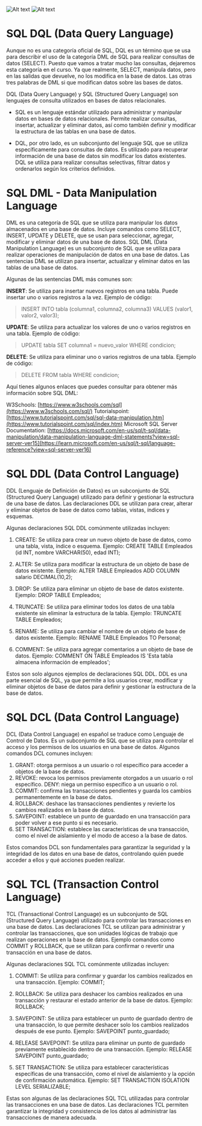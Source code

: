 ![Alt text](image-1.png)
![Alt text](image-3.png)
# SQL DQL (Data Query Language)
Aunque no es una categoría oficial de SQL, DQL es un término que se usa para describir el uso de la categoría DML de SQL para realizar consultas de datos (SELECT). Puesto que vamos a tratar mucho las consultas, dejaremos esta categoría en el curso. Ya que realmente, SELECT, manipula datos, pero en las salidas que devuelve, no los modifica en la base de datos. Las otras tres palabras de DML si que modifican datos sobre las bases de datos.

DQL (Data Query Language) y SQL (Structured Query Language) son lenguajes de consulta utilizados en bases de datos relacionales.

* SQL es un lenguaje estándar utilizado para administrar y manipular datos en bases de datos relacionales. Permite realizar consultas, insertar, actualizar y eliminar datos, así como también definir y modificar la estructura de las tablas en una base de datos.

* DQL, por otro lado, es un subconjunto del lenguaje SQL que se utiliza específicamente para consultas de datos. Es utilizado para recuperar información de una base de datos sin modificar los datos existentes. DQL se utiliza para realizar consultas selectivas, filtrar datos y ordenarlos según los criterios definidos.
  
# SQL DML - Data Manipulation Language
DML es una categoría de SQL que se utiliza para manipular los datos almacenados en una base de datos. Incluye comandos como SELECT, INSERT, UPDATE y DELETE, que se usan para seleccionar, agregar, modificar y eliminar datos de una base de datos.
SQL DML (Data Manipulation Language) es un subconjunto de SQL que se utiliza para realizar operaciones de manipulación de datos en una base de datos. Las sentencias DML se utilizan para insertar, actualizar y eliminar datos en las tablas de una base de datos.

Algunas de las sentencias DML más comunes son:

__INSERT__: Se utiliza para insertar nuevos registros en una tabla. Puede insertar uno o varios registros a la vez.
Ejemplo de código:

> INSERT INTO tabla (columna1, columna2, columna3) VALUES (valor1, valor2, valor3);

__UPDATE__: Se utiliza para actualizar los valores de uno o varios registros en una tabla.
Ejemplo de código:

> UPDATE tabla SET columna1 = nuevo_valor WHERE condicion;
 
__DELETE__: Se utiliza para eliminar uno o varios registros de una tabla.
Ejemplo de código:

> DELETE FROM tabla WHERE condicion;

Aquí tienes algunos enlaces que puedes consultar para obtener más información sobre SQL DML:

W3Schools: [https://www.w3schools.com/sql](https://www.w3schools.com/sql/)
Tutorialspoint: [https://www.tutorialspoint.com/sql/sql-data-manipulation.htm](https://www.tutorialspoint.com/sql/index.htm)
Microsoft SQL Server Documentation: [https://docs.microsoft.com/en-us/sql/t-sql/data-manipulation/data-manipulation-language-dml-statements?view=sql-server-ver15](https://learn.microsoft.com/en-us/sql/t-sql/language-reference?view=sql-server-ver16)

# SQL DDL (Data Control Language)
DDL (Lenguaje de Definición de Datos) es un subconjunto de SQL (Structured Query Language) utilizado para definir y gestionar la estructura de una base de datos. Las declaraciones DDL se utilizan para crear, alterar y eliminar objetos de base de datos como tablas, vistas, índices y esquemas.

Algunas declaraciones SQL DDL comúnmente utilizadas incluyen:

1. CREATE: Se utiliza para crear un nuevo objeto de base de datos, como una tabla, vista, índice o esquema.
Ejemplo: CREATE TABLE Empleados (id INT, nombre VARCHAR(50), edad INT);

1. ALTER: Se utiliza para modificar la estructura de un objeto de base de datos existente.
Ejemplo: ALTER TABLE Empleados ADD COLUMN salario DECIMAL(10,2);

1. DROP: Se utiliza para eliminar un objeto de base de datos existente.
Ejemplo: DROP TABLE Empleados;

1. TRUNCATE: Se utiliza para eliminar todos los datos de una tabla existente sin eliminar la estructura de la tabla.
Ejemplo: TRUNCATE TABLE Empleados;

1. RENAME: Se utiliza para cambiar el nombre de un objeto de base de datos existente.
Ejemplo: RENAME TABLE Empleados TO Personal;

1. COMMENT: Se utiliza para agregar comentarios a un objeto de base de datos.
Ejemplo: COMMENT ON TABLE Empleados IS 'Esta tabla almacena información de empleados';

Estos son solo algunos ejemplos de declaraciones SQL DDL. DDL es una parte esencial de SQL, ya que permite a los usuarios crear, modificar y eliminar objetos de base de datos para definir y gestionar la estructura de la base de datos.

# SQL DCL (Data Control Language)
DCL (Data Control Language) en español se traduce como Lenguaje de Control de Datos. Es un subconjunto de SQL que se utiliza para controlar el acceso y los permisos de los usuarios en una base de datos. Algunos comandos DCL comunes incluyen:

1. GRANT: otorga permisos a un usuario o rol específico para acceder a objetos de la base de datos.
1. REVOKE: revoca los permisos previamente otorgados a un usuario o rol específico.
DENY: niega un permiso específico a un usuario o rol.
1. COMMIT: confirma las transacciones pendientes y guarda los cambios permanentemente en la base de datos.
1. ROLLBACK: deshace las transacciones pendientes y revierte los cambios realizados en la base de datos.
1. SAVEPOINT: establece un punto de guardado en una transacción para poder volver a ese punto si es necesario.
1. SET TRANSACTION: establece las características de una transacción, como el nivel de aislamiento y el modo de acceso a la base de datos.
   
Estos comandos DCL son fundamentales para garantizar la seguridad y la integridad de los datos en una base de datos, controlando quién puede acceder a ellos y qué acciones pueden realizar.

# SQL TCL (Transaction Control Language)
TCL (Transactional Control Language) es un subconjunto de SQL (Structured Query Language) utilizado para controlar las transacciones en una base de datos. Las declaraciones TCL se utilizan para administrar y controlar las transacciones, que son unidades lógicas de trabajo que realizan operaciones en la base de datos. Ejemplo comandos como COMMIT y ROLLBACK, que se utilizan para confirmar o revertir una transacción en una base de datos.

Algunas declaraciones SQL TCL comúnmente utilizadas incluyen:

1. COMMIT: Se utiliza para confirmar y guardar los cambios realizados en una transacción.
Ejemplo: COMMIT;

1. ROLLBACK: Se utiliza para deshacer los cambios realizados en una transacción y restaurar el estado anterior de la base de datos.
Ejemplo: ROLLBACK;

1. SAVEPOINT: Se utiliza para establecer un punto de guardado dentro de una transacción, lo que permite deshacer solo los cambios realizados después de ese punto.
Ejemplo: SAVEPOINT punto_guardado;

1. RELEASE SAVEPOINT: Se utiliza para eliminar un punto de guardado previamente establecido dentro de una transacción.
Ejemplo: RELEASE SAVEPOINT punto_guardado;

1. SET TRANSACTION: Se utiliza para establecer características específicas de una transacción, como el nivel de aislamiento y la opción de confirmación automática.
Ejemplo: SET TRANSACTION ISOLATION LEVEL SERIALIZABLE;

Estas son algunas de las declaraciones SQL TCL utilizadas para controlar las transacciones en una base de datos. Las declaraciones TCL permiten garantizar la integridad y consistencia de los datos al administrar las transacciones de manera adecuada.

